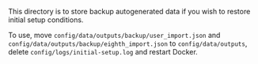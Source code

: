 This directory is to store backup autogenerated data if you wish to restore initial setup conditions.

To use, move `config/data/outputs/backup/user_import.json` and `config/data/outputs/backup/eighth_import.json` to `config/data/outputs`, delete `config/logs/initial-setup.log` and restart Docker.
